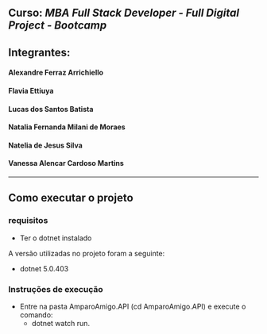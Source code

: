 ## **Curso:** *MBA Full Stack Developer - Full Digital Project - Bootcamp*

 ## Integrantes:  

 #### Alexandre Ferraz Arrichiello
 #### Flavia Ettiuya
 #### Lucas dos Santos Batista
 #### Natalia Fernanda Milani de Moraes
 #### Natelia de Jesus Silva
 #### Vanessa Alencar Cardoso Martins
---------------------------------------------------------


## Como executar o projeto

### requisitos 
 - Ter o dotnet instalado
 
 A versão utilizadas no projeto foram a seguinte:
 - dotnet 5.0.403

### Instruções de execução

- Entre na pasta AmparoAmigo.API (cd AmparoAmigo.API) e execute o comando: 
  - dotnet watch run.

